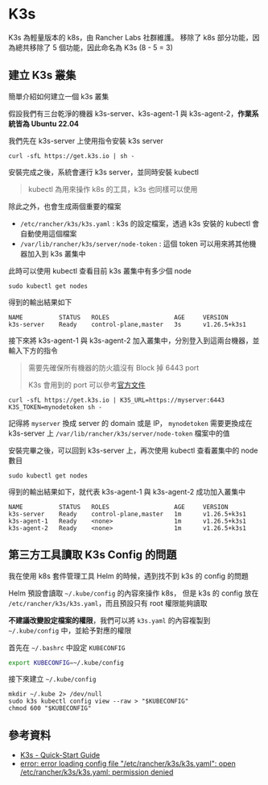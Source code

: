 # K3s

K3s 為輕量版本的 k8s，由 Rancher Labs 社群維護。
移除了 k8s 部分功能，因為總共移除了 5 個功能，因此命名為 K3s (8 - 5 = 3)

## 建立 K3s 叢集

簡單介紹如何建立一個 k3s 叢集

假設我們有三台乾淨的機器 k3s-server、k3s-agent-1 與 k3s-agent-2，**作業系統皆為 Ubuntu 22.04**

我們先在 k3s-server 上使用指令安裝 k3s server

```shell
curl -sfL https://get.k3s.io | sh -
```

安裝完成之後，系統會運行 k3s server，並同時安裝 kubectl

> kubectl 為用來操作 k8s 的工具，k3s 也同樣可以使用

除此之外，也會生成兩個重要的檔案

- `/etc/rancher/k3s/k3s.yaml` : k3s 的設定檔案，透過 k3s 安裝的 kubectl 會自動使用這個檔案
- `/var/lib/rancher/k3s/server/node-token` : 這個 token 可以用來將其他機器加入到 k3s 叢集中

此時可以使用 kubectl 查看目前 k3s 叢集中有多少個 node

```shell
sudo kubectl get nodes
```

得到的輸出結果如下

```text
NAME          STATUS   ROLES                  AGE     VERSION
k3s-server    Ready    control-plane,master   3s      v1.26.5+k3s1
```

接下來將 k3s-agent-1 與 k3s-agent-2 加入叢集中，分別登入到這兩台機器，並輸入下方的指令

> 需要先確保所有機器的防火牆沒有 Block 掉 6443 port
>
> K3s 會用到的 port 可以參考[官方文件](https://docs.k3s.io/installation/requirements#networking)

```shell
curl -sfL https://get.k3s.io | K3S_URL=https://myserver:6443 K3S_TOKEN=mynodetoken sh -
```

記得將 `myserver` 換成 server 的 domain 或是 IP，
`mynodetoken` 需要更換成在 k3s-server 上 `/var/lib/rancher/k3s/server/node-token` 檔案中的值

安裝完畢之後，可以回到 k3s-server 上，再次使用 kubectl 查看叢集中的 node 數目

```shell
sudo kubectl get nodes
```

得到的輸出結果如下，就代表 k3s-agent-1 與 k3s-agent-2 成功加入叢集中

```text
NAME          STATUS   ROLES                  AGE     VERSION
k3s-server    Ready    control-plane,master   1m      v1.26.5+k3s1
k3s-agent-1   Ready    <none>                 1m      v1.26.5+k3s1
k3s-agent-2   Ready    <none>                 1m      v1.26.5+k3s1
```

## 第三方工具讀取 K3s Config 的問題

我在使用 k8s 套件管理工具 Helm 的時候，遇到找不到 k3s 的 config 的問題

Helm 預設會讀取 `~/.kube/config` 的內容來操作 k8s，
但是 k3s 的 config 放在 `/etc/rancher/k3s/k3s.yaml`，而且預設只有 root 權限能夠讀取

**不建議改變設定檔案的權限**，我們可以將 `k3s.yaml` 的內容複製到 `~/.kube/config` 中，並給予對應的權限

首先在 `~/.bashrc` 中設定 `KUBECONFIG`

```bash
export KUBECONFIG=~/.kube/config
```

接下來建立 `~/.kube/config`

```shell
mkdir ~/.kube 2> /dev/null
sudo k3s kubectl config view --raw > "$KUBECONFIG"
chmod 600 "$KUBECONFIG"
```

## 參考資料

- [K3s - Quick-Start Guide](https://docs.k3s.io/quick-start)
- [error: error loading config file "/etc/rancher/k3s/k3s.yaml": open /etc/rancher/k3s/k3s.yaml: permission denied](https://devops.stackexchange.com/questions/16043/error-error-loading-config-file-etc-rancher-k3s-k3s-yaml-open-etc-rancher)
